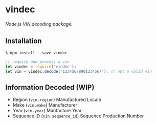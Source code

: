# vindec
###### Node.js VIN decoding package.

## Installation
    $ npm install --save vindec

```javascript
// require and process a vin
let vindec = require('vindec');
let vin = vindec.decode('12345678901234567'); // not a valid vin
```

## Information Decoded (WIP)
* Region (```vin.region```) Manufactured Locale
* Make (```vin.make```) Manufacturer
* Year (```vin.year```) Manfacture Year
* Sequence ID (```vin.sequence_id```) Sequence Production Number

